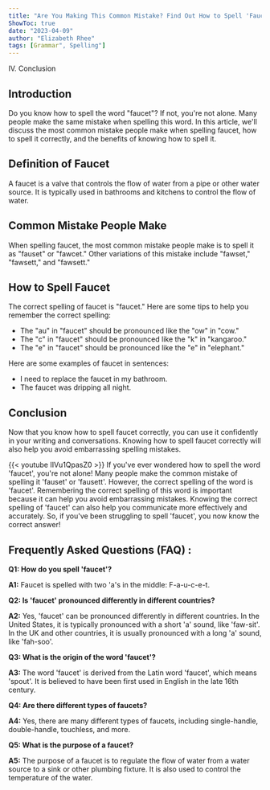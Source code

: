 ```yaml
---
title: "Are You Making This Common Mistake? Find Out How to Spell 'Faucet' Now!"
ShowToc: true 
date: "2023-04-09"
author: "Elizabeth Rhee" 
tags: [Grammar", Spelling"]
---
```

IV. Conclusion

## Introduction
Do you know how to spell the word "faucet"? If not, you're not alone. Many people make the same mistake when spelling this word. In this article, we'll discuss the most common mistake people make when spelling faucet, how to spell it correctly, and the benefits of knowing how to spell it.

## Definition of Faucet
A faucet is a valve that controls the flow of water from a pipe or other water source. It is typically used in bathrooms and kitchens to control the flow of water.

## Common Mistake People Make
When spelling faucet, the most common mistake people make is to spell it as "fauset" or "fawcet." Other variations of this mistake include "fawset," "fawsett," and "fawsett."

## How to Spell Faucet
The correct spelling of faucet is "faucet." Here are some tips to help you remember the correct spelling: 

- The "au" in "faucet" should be pronounced like the "ow" in "cow." 
- The "c" in "faucet" should be pronounced like the "k" in "kangaroo." 
- The "e" in "faucet" should be pronounced like the "e" in "elephant." 

Here are some examples of faucet in sentences: 

- I need to replace the faucet in my bathroom. 
- The faucet was dripping all night.

## Conclusion
Now that you know how to spell faucet correctly, you can use it confidently in your writing and conversations. Knowing how to spell faucet correctly will also help you avoid embarrassing spelling mistakes.

{{< youtube IIVu1QpasZ0 >}} 
If you've ever wondered how to spell the word 'faucet', you're not alone! Many people make the common mistake of spelling it 'fauset' or 'fausett'. However, the correct spelling of the word is 'faucet'. Remembering the correct spelling of this word is important because it can help you avoid embarrassing mistakes. Knowing the correct spelling of 'faucet' can also help you communicate more effectively and accurately. So, if you've been struggling to spell 'faucet', you now know the correct answer!

## Frequently Asked Questions (FAQ) :
**Q1: How do you spell 'faucet'?**

**A1:** Faucet is spelled with two 'a's in the middle: F-a-u-c-e-t.

**Q2: Is 'faucet' pronounced differently in different countries?**

**A2:** Yes, 'faucet' can be pronounced differently in different countries. In the United States, it is typically pronounced with a short 'a' sound, like 'faw-sit'. In the UK and other countries, it is usually pronounced with a long 'a' sound, like 'fah-soo'.

**Q3: What is the origin of the word 'faucet'?**

**A3:** The word 'faucet' is derived from the Latin word 'faucet', which means 'spout'. It is believed to have been first used in English in the late 16th century.

**Q4: Are there different types of faucets?**

**A4:** Yes, there are many different types of faucets, including single-handle, double-handle, touchless, and more.

**Q5: What is the purpose of a faucet?**

**A5:** The purpose of a faucet is to regulate the flow of water from a water source to a sink or other plumbing fixture. It is also used to control the temperature of the water.





